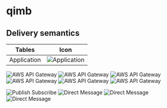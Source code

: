 # qimb

## Delivery semantics

| Tables        | Icon          |
| ------------- |:-------------:|
| Application   | ![Application](https://raw.githubusercontent.com/qimb/qimb/master/doc/images/signature-application.png "Application") |


 
![AWS API Gateway](https://raw.githubusercontent.com/qimb/qimb/master/doc/images/signature-httprequest.png "HTTP Request")
![AWS API Gateway](https://raw.githubusercontent.com/qimb/qimb/master/doc/images/signature-apigateway.png "AWS API Gateway")
![AWS API Gateway](https://raw.githubusercontent.com/qimb/qimb/master/doc/images/signature-lambda.png "AWS Lambda")
![AWS API Gateway](https://raw.githubusercontent.com/qimb/qimb/master/doc/images/signature-apigateway.png "AWS API Gateway")
![AWS API Gateway](https://raw.githubusercontent.com/qimb/qimb/master/doc/images/signature-sns.png "AWS SNS")
![AWS API Gateway](https://raw.githubusercontent.com/qimb/qimb/master/doc/images/signature-sqs.png "AWS SQS")


![Publish Subscribe](https://raw.githubusercontent.com/qimb/qimb/master/doc/images/publish-subscribe-multicast.png "Publish Subscribe Multicast")
![Direct Message](https://raw.githubusercontent.com/qimb/qimb/master/doc/images/publish-subscribe-multicast-push.png "Push Messages")
![Direct Message](https://raw.githubusercontent.com/qimb/qimb/master/doc/images/publish-subscribe-unicast.png "Direct Subscribe Unicast")
![Direct Message](https://raw.githubusercontent.com/qimb/qimb/master/doc/images/direct-message.png "Direct Message")
